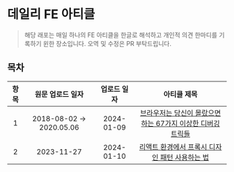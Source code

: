 # 데일리 FE 아티클

> 해당 래포는 매일 하나의 FE 아티클을 한글로 해석하고 개인적 의견 한마디를 기록하기 윈한 장소입니다.
> 오역 및 수정은 PR 부탁드립니다.

## 목차

| 항목 |     원문 업로드 일자     | 업로드 일자 |                                                                             아티클 제목                                                                             |
| :--: | :----------------------: | :---------: | :-----------------------------------------------------------------------------------------------------------------------------------------------------------------: |
|  1   | 2018-08-02 -> 2020.05.06 | 2024-01-09  |        [브라우저는 당신이 몰랐으면 하는 67가지 이상한 디버깅 트릭들](https://github.com/Pyotato/Daily_FE_article/blob/main/debugging/67_debugging_tricks.md)        |
|  2   |        2023-11-27        | 2024-01-10  | [리액트 환경에서 프록시 디자인 패턴 사용하는 법](https://github.com/Pyotato/Daily_FE_article/blob/main/design_pattern/using_the_proxy_design_pattern_with_react.md) |
